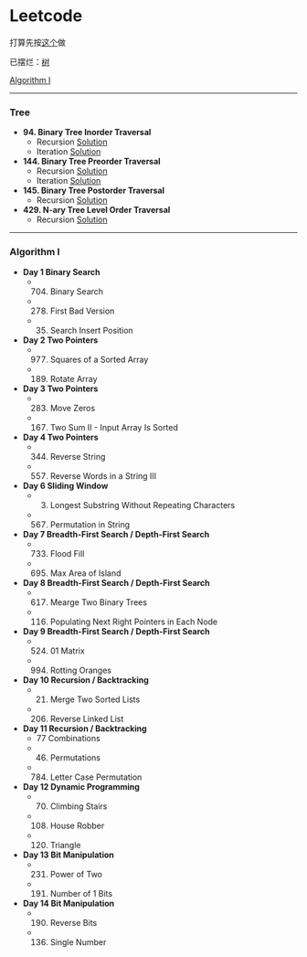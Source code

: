 # Leetcode

打算先按[这个](https://zxi.mytechroad.com/blog/leetcode-problem-categories/)做

已摆烂：[树](#tree)

[Algorithm I](#algorithm-i)

---
### Tree
+ **94. Binary Tree Inorder Traversal**
  + Recursion [Solution](https://github.com/xdnyb/Leetcode/blob/main/Problems/94Recursion.py)
  + Iteration [Solution](https://github.com/xdnyb/Leetcode/blob/main/Problems/94Iteration.py)
+ **144. Binary Tree Preorder Traversal**
  + Recursion [Solution](https://github.com/xdnyb/Leetcode/blob/main/Problems/144Recursion.py)
  + Iteration [Solution](https://github.com/xdnyb/Leetcode/blob/main/Problems/144Iteration.py)
+ **145. Binary Tree Postorder Traversal**
  + Recursion [Solution](https://github.com/xdnyb/Leetcode/blob/main/Problems/145Recursion.py)
+ **429. N-ary Tree Level Order Traversal**
  + Recursion [Solution](https://github.com/xdnyb/Leetcode/blob/main/Problems/429Recursion.py)

---
### Algorithm I
+ **Day 1 Binary Search**
  + 704. Binary Search
  + 278. First Bad Version
  + 35. Search Insert Position
+ **Day 2 Two Pointers**
  + 977. Squares of a Sorted Array
  + 189. Rotate Array
+ **Day 3 Two Pointers**
  + 283. Move Zeros
  + 167. Two Sum II - Input Array Is Sorted
+ **Day 4 Two Pointers**
  + 344. Reverse String
  + 557. Reverse Words in a String III
+ **Day 6 Sliding Window**
  + 3. Longest Substring Without Repeating Characters
  + 567. Permutation in String
+ **Day 7 Breadth-First Search / Depth-First Search**
  + 733. Flood Fill
  + 695. Max Area of Island
+ **Day 8 Breadth-First Search / Depth-First Search**
  + 617. Mearge Two Binary Trees
  + 116. Populating Next Right Pointers in Each Node
+ **Day 9 Breadth-First Search / Depth-First Search**
  + 524. 01 Matrix
  + 994. Rotting Oranges
+ **Day 10 Recursion / Backtracking**
  + 21. Merge Two Sorted Lists
  + 206. Reverse Linked List
+ **Day 11 Recursion / Backtracking**
  + 77 Combinations
  + 46. Permutations
  + 784. Letter Case Permutation
+ **Day 12 Dynamic Programming**
  + 70. Climbing Stairs
  + 108. House Robber
  + 120. Triangle
+ **Day 13 Bit Manipulation**
  + 231. Power of Two
  + 191. Number of 1 Bits
+ **Day 14 Bit Manipulation**
  + 190. Reverse Bits
  + 136. Single Number
